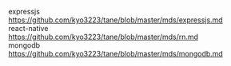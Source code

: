 
expressjs
<br>
https://github.com/kyo3223/tane/blob/master/mds/expressjs.md
<br>
react-native
<br>
https://github.com/kyo3223/tane/blob/master/mds/rn.md
<br>
mongodb
<br>
https://github.com/kyo3223/tane/blob/master/mds/mongodb.md
<br>
